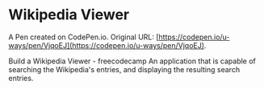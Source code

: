 # Wikipedia Viewer

A Pen created on CodePen.io. Original URL: [https://codepen.io/u-ways/pen/VjqoEJ](https://codepen.io/u-ways/pen/VjqoEJ).

Build a Wikipedia Viewer - freecodecamp
An application that is capable of searching the Wikipedia's entries, and displaying the resulting search entries.
